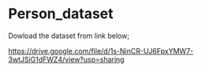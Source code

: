 # Person_dataset

Dowload the dataset from link below;

https://drive.google.com/file/d/1s-NinCR-UJ6FpxYMW7-3wtJSiG1dFWZ4/view?usp=sharing
